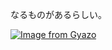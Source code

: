 なるものがあるらしい。

[![Image from 
Gyazo](https://i.gyazo.com/be1f2689f84fd7591e69b7f72a406666.jpg)](https://gyazo.com/be1f2689f84fd7591e69b7f72a406666)

